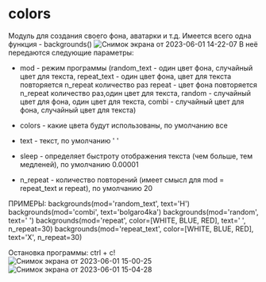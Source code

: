 # colors
Модуль для создания своего фона, аватарки и т.д.
Имеется всего одна функция - backgrounds()
![Снимок экрана от 2023-06-01 14-22-07](https://github.com/bolgaro4ka/colors/assets/123888141/db574806-500c-4752-9eb4-d39f09565989)
В неё передаются следующие параметры:

 - mod - режим программы (random_text - один цвет фона, случайный цвет для текста, repeat_text - один цвет фона, цвет для текста повторяется n_repeat количество раз
repeat - цвет фона повторяется n_repeat количество раз,один цвет для текста, random -  случайный цвет для фона, один цвет для текста, combi - случайный цвет для фона, случайный цвет для текста)

 - colors - какие цвета будут использованы, по умолчанию все

 - text - текст, по умолчанию ' '

 - sleep - определяет быстроту отображения текста (чем больше, тем медленей), по умолчанию 0.00001

 - n_repeat - количество повторений (имеет смысл для mod = repeat_text и repeat), по умолчанию 20


ПРИМЕРЫ:
 backgrounds(mod='random_text', text='H')
 backgrounds(mod='combi', text='bolgaro4ka')
 backgrounds(mod='random', text=' ')
 backgrounds(mod='repeat', color=[WHITE, BLUE, RED], text=' ', n_repeat=30)
 backgrounds(mod='repeat_text', color=[WHITE, BLUE, RED], text='X', n_repeat=30)

Остановка программы: ctrl + c!
![Снимок экрана от 2023-06-01 15-00-25](https://github.com/bolgaro4ka/colors/assets/123888141/1e668692-a45d-4035-bb32-8e26e05c4bb3)
![Снимок экрана от 2023-06-01 15-04-28](https://github.com/bolgaro4ka/colors/assets/123888141/aaebab7b-e29c-424f-bea7-dc363a022488)
